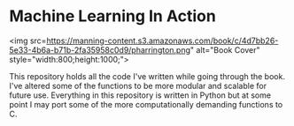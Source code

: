 # Machine Learning In Action
<img src=https://manning-content.s3.amazonaws.com/book/c/4d7bb26-5e33-4b6a-b71b-2fa35958c0d9/pharrington.png" alt="Book Cover" style="width:800;height:1000;">

This repository holds all the code I've written while going through the book. I've altered some of the functions to be more modular and scalable for future use. Everything in this repository is written in Python but at some point I may port some of the more computationally demanding functions to C.
